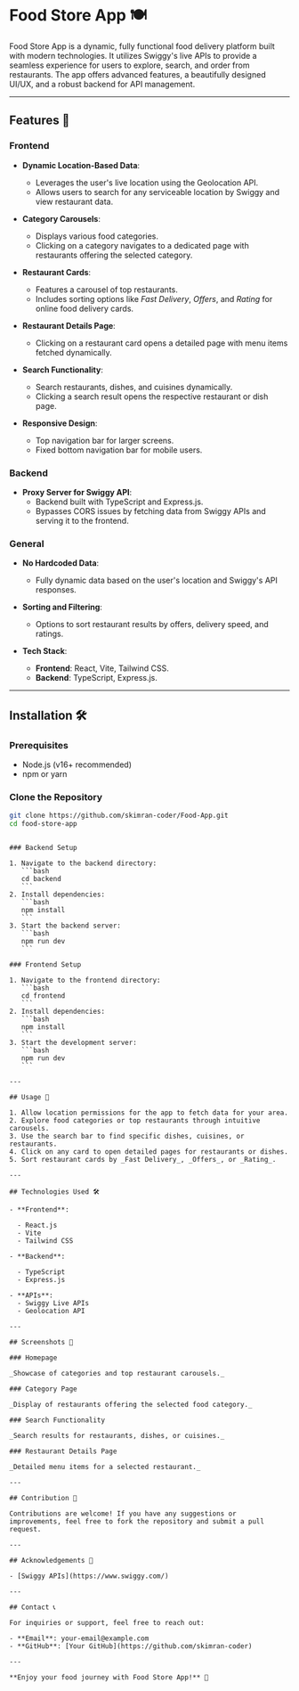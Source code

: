 # Food Store App 🍽️

Food Store App is a dynamic, fully functional food delivery platform built with modern technologies. It utilizes Swiggy's live APIs to provide a seamless experience for users to explore, search, and order from restaurants. The app offers advanced features, a beautifully designed UI/UX, and a robust backend for API management.

---

## Features 🚀

### Frontend

- **Dynamic Location-Based Data**:
  - Leverages the user's live location using the Geolocation API.
  - Allows users to search for any serviceable location by Swiggy and view restaurant data.
- **Category Carousels**:

  - Displays various food categories.
  - Clicking on a category navigates to a dedicated page with restaurants offering the selected category.

- **Restaurant Cards**:

  - Features a carousel of top restaurants.
  - Includes sorting options like _Fast Delivery_, _Offers_, and _Rating_ for online food delivery cards.

- **Restaurant Details Page**:

  - Clicking on a restaurant card opens a detailed page with menu items fetched dynamically.

- **Search Functionality**:

  - Search restaurants, dishes, and cuisines dynamically.
  - Clicking a search result opens the respective restaurant or dish page.

- **Responsive Design**:
  - Top navigation bar for larger screens.
  - Fixed bottom navigation bar for mobile users.

### Backend

- **Proxy Server for Swiggy API**:
  - Backend built with TypeScript and Express.js.
  - Bypasses CORS issues by fetching data from Swiggy APIs and serving it to the frontend.

### General

- **No Hardcoded Data**:
  - Fully dynamic data based on the user's location and Swiggy's API responses.
- **Sorting and Filtering**:

  - Options to sort restaurant results by offers, delivery speed, and ratings.

- **Tech Stack**:
  - **Frontend**: React, Vite, Tailwind CSS.
  - **Backend**: TypeScript, Express.js.

---

## Installation 🛠️

### Prerequisites

- Node.js (v16+ recommended)
- npm or yarn

### Clone the Repository

```bash
git clone https://github.com/skimran-coder/Food-App.git
cd food-store-app
```
````

### Backend Setup

1. Navigate to the backend directory:
   ```bash
   cd backend
   ```
2. Install dependencies:
   ```bash
   npm install
   ```
3. Start the backend server:
   ```bash
   npm run dev
   ```

### Frontend Setup

1. Navigate to the frontend directory:
   ```bash
   cd frontend
   ```
2. Install dependencies:
   ```bash
   npm install
   ```
3. Start the development server:
   ```bash
   npm run dev
   ```

---

## Usage 🌟

1. Allow location permissions for the app to fetch data for your area.
2. Explore food categories or top restaurants through intuitive carousels.
3. Use the search bar to find specific dishes, cuisines, or restaurants.
4. Click on any card to open detailed pages for restaurants or dishes.
5. Sort restaurant cards by _Fast Delivery_, _Offers_, or _Rating_.

---

## Technologies Used 🛠️

- **Frontend**:

  - React.js
  - Vite
  - Tailwind CSS

- **Backend**:

  - TypeScript
  - Express.js

- **APIs**:
  - Swiggy Live APIs
  - Geolocation API

---

## Screenshots 📸

### Homepage

_Showcase of categories and top restaurant carousels._

### Category Page

_Display of restaurants offering the selected food category._

### Search Functionality

_Search results for restaurants, dishes, or cuisines._

### Restaurant Details Page

_Detailed menu items for a selected restaurant._

---

## Contribution 🤝

Contributions are welcome! If you have any suggestions or improvements, feel free to fork the repository and submit a pull request.

---

## Acknowledgements 🙏

- [Swiggy APIs](https://www.swiggy.com/)

---

## Contact 📞

For inquiries or support, feel free to reach out:

- **Email**: your-email@example.com
- **GitHub**: [Your GitHub](https://github.com/skimran-coder)

---

**Enjoy your food journey with Food Store App!** 🎉
